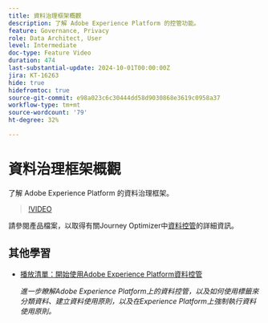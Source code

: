 ```yaml
---
title: 資料治理框架概觀
description: 了解 Adobe Experience Platform 的控管功能。
feature: Governance, Privacy
role: Data Architect, User
level: Intermediate
doc-type: Feature Video
duration: 474
last-substantial-update: 2024-10-01T00:00:00Z
jira: KT-16263
hide: true
hidefromtoc: true
source-git-commit: e98a023c6c30444dd58d9030868e3619c0958a37
workflow-type: tm+mt
source-wordcount: '79'
ht-degree: 32%

---
```



# 資料治理框架概觀

了解 Adobe Experience Platform 的資料治理框架。

>[!VIDEO](https://video.tv.adobe.com/v/29708/?learn=on)

請參閱產品檔案，以取得有關Journey Optimizer中[資料控管](https://experienceleague.adobe.com/en/docs/journey-optimizer/using/privacy/action-privacy-restricted)的詳細資訊。

## 其他學習

* [播放清單：開始使用Adobe Experience Platform資料控管](https://experienceleague.adobe.com/zh-hant/playlists/experience-platform-get-started-with-data-governance)

  *進一步瞭解Adobe Experience Platform上的資料控管，以及如何使用標籤來分類資料、建立資料使用原則，以及在Experience Platform上強制執行資料使用原則。*
